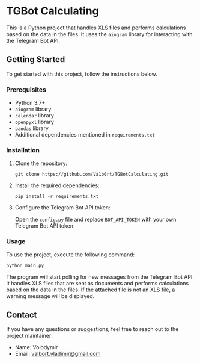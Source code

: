 # TGBot Calculating

This is a Python project that handles XLS files and performs calculations based on the data in the files. It uses the `aiogram` library for interacting with the Telegram Bot API.

## Getting Started

To get started with this project, follow the instructions below.

### Prerequisites

- Python 3.7+
- `aiogram` library
- `calendar` library
- `openpyxl` library
- `pandas` library
- Additional dependencies mentioned in `requirements.txt`

### Installation

1. Clone the repository:

   ```shell
   git clone https://github.com/Va1b0rt/TGBotCalculating.git
   ```

2. Install the required dependencies:

   ```shell
   pip install -r requirements.txt
   ```

3. Configure the Telegram Bot API token:

   Open the `config.py` file and replace `BOT_API_TOKEN` with your own Telegram Bot API token.

### Usage

To use the project, execute the following command:

```shell
python main.py
```

The program will start polling for new messages from the Telegram Bot API. It handles XLS files that are sent as documents and performs calculations based on the data in the files. If the attached file is not an XLS file, a warning message will be displayed.

## Contact

If you have any questions or suggestions, feel free to reach out to the project maintainer:

- Name: Volodymir
- Email: valbort.vladimir@gmail.com
